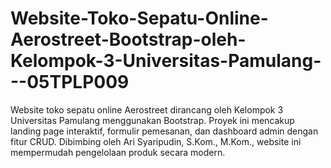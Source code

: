 # Website-Toko-Sepatu-Online-Aerostreet-Bootstrap-oleh-Kelompok-3-Universitas-Pamulang---05TPLP009
Website toko sepatu online Aerostreet dirancang oleh Kelompok 3 Universitas Pamulang menggunakan Bootstrap. Proyek ini mencakup landing page interaktif, formulir pemesanan, dan dashboard admin dengan fitur CRUD. Dibimbing oleh Ari Syaripudin, S.Kom., M.Kom., website ini mempermudah pengelolaan produk secara modern.

